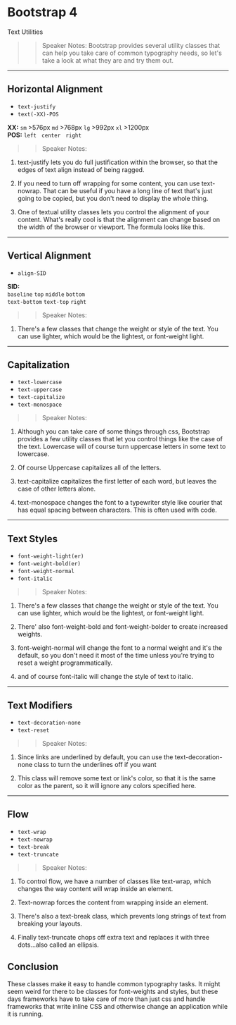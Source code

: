 <!-- .slide: data-state="title" -->

# Bootstrap 4

Text Utilities

> > Speaker Notes: Bootstrap provides several utility classes that can help you take care of common typography needs, so let's take a look at what they are and try them out.

---

<!-- .slide: data-state="hasicon" -->

## <i class="fa fa-font"></i> Horizontal Alignment

- `text-justify`
- <span contenteditable>`text(-XX)-POS`</span>
<div class="sample">
<b>XX:</b> <code class="btn bg-success text-white">sm</code> >576px
<code class="btn bg-success text-white">md</code> >768px
<code class="btn bg-success text-white">lg</code> >992px
<code class="btn bg-success text-white">xl</code> >1200px<br>
<b>POS:</b> <code class="btn bg-danger text-white">left</code> &nbsp;
<code class="btn bg-danger text-white">center</code> &nbsp;
<code class="btn bg-danger text-white">right</code>
</div>

> > Speaker Notes:

1. text-justify lets you do full justification within the browser, so that the edges of text align instead of being ragged.

1. If you need to turn off wrapping for some content, you can use text-nowrap. That can be useful if you have a long line of text that's just going to be copied, but you don't need to display the whole thing.

1. One of textual utility classes lets you control the alignment of your content. What's really cool is that the alignment can change based on the width of the browser or viewport. The formula looks like this.

---

<!-- .slide: data-state="hasicon" -->

## <i class="fa fa-font"></i> Vertical Alignment

- <span contenteditable>`align-SID`</span>
<div class="sample">
<b>SID:</b><br>
<code class="btn bg-success text-white">baseline</code>
<code class="btn bg-success text-white">top</code>
<code class="btn bg-success text-white">middle</code>
<code class="btn bg-success text-white">bottom</code><br>
<code class="btn bg-success text-white">text-bottom</code>
<code class="btn bg-success text-white">text-top</code>
<code class="btn bg-success text-white">right</code>
</div>

> > Speaker Notes:

1. There's a few classes that change the weight or style of the text. You can use lighter, which would be the lightest, or font-weight light.



---

<!-- .slide: data-state="hasicon" -->

## <i class="fa fa-font"></i> Capitalization

- `text-lowercase`
- `text-uppercase`
- `text-capitalize`
- `text-monospace`

> > Speaker Notes:

1. Although you can take care of some things through css, Bootstrap provides a few utility classes that let you control things like the case of the text. Lowercase will of course turn uppercase letters in some text to lowercase.

1. Of course Uppercase capitalizes all of the letters.

1. text-capitalize capitalizes the first letter of each word, but leaves the case of other letters alone.

1. text-monospace changes the font to a typewriter style like courier that has equal spacing between characters. This is often used with code.

---

<!-- .slide: data-state="hasicon" -->

## <i class="fa fa-font"></i> Text Styles

- `font-weight-light(er)`
- `font-weight-bold(er)`
- `font-weight-normal`
- `font-italic`

> > Speaker Notes:

1. There's a few classes that change the weight or style of the text. You can use lighter, which would be the lightest, or font-weight light.

1. There' also font-weight-bold and font-weight-bolder to create increased weights.

1. font-weight-normal will change the font to a normal weight and it's the default, so you don't need it most of the time unless you're trying to reset a weight programmatically.

1. and of course font-italic will change the style of text to italic.

---

<!-- .slide: data-state="hasicon" -->

## <i class="fa fa-font"></i> Text Modifiers

- `text-decoration-none`
- `text-reset`

> > Speaker Notes:

1. Since links are underlined by default, you can use the text-decoration-none class to turn the underlines off if you want

1. This class will remove some text or link's color, so that it is the same color as the parent, so it will ignore any colors specified here.


---

<!-- .slide: data-state="hasicon" -->

## <i class="fa fa-font"></i> Flow

- `text-wrap`
- `text-nowrap`
- `text-break`
- `text-truncate`

> > Speaker Notes:

1. To control flow, we have a number of classes like text-wrap, which changes the way content will wrap inside an element.

1. Text-nowrap forces the content from wrapping inside an element.

1. There's also a text-break class, which prevents long strings of text from breaking your layouts.

1. Finally text-truncate chops off extra text and replaces it with three dots...also called an ellipsis.

## Conclusion

These classes make it easy to handle common typography tasks. It might seem weird for there to be classes for font-weights and styles, but these days frameworks have to take care of more than just css and handle frameworks that write inline CSS and otherwise change an application while it is running.
